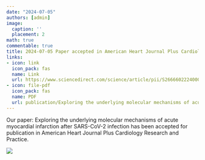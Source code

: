 ```yaml
---
date: "2024-07-05"
authors: [admin]
image:
  caption: ''
  placement: 2
math: true
commentable: true
title: 2024-07-05 Paper accepted in American Heart Journal Plus Cardiology Research and Practice
links:
- icon: link
  icon_pack: fas
  name: Link
  url: https://www.sciencedirect.com/science/article/pii/S2666602224000600
- icon: file-pdf
  icon_pack: fas
  name: PDF
  url: publication/Exploring the underlying molecular mechanisms of acute myocardial infarction after SARS-CoV-2 infection.pdf
---
```


Our paper: Exploring the underlying molecular mechanisms of acute myocardial infarction after SARS-CoV-2 infection has been accepted for publication in American Heart Journal Plus Cardiology Research and Practice. 

![]("featured.png")
